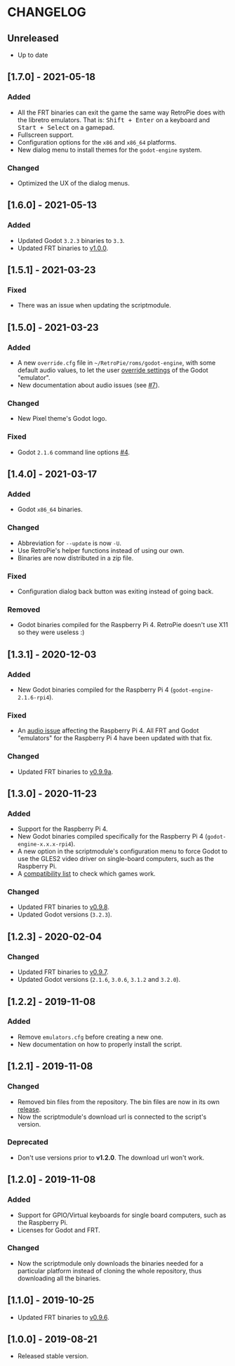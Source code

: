 # CHANGELOG

## Unreleased

- Up to date

## [1.7.0] - 2021-05-18

### Added

- All the FRT binaries can exit the game the same way RetroPie does with the libretro emulators. That is: <kbd>Shift + Enter</kbd> on a keyboard and <kbd>Start + Select</kbd> on a gamepad.
- Fullscreen support.
- Configuration options for the `x86` and `x86_64` platforms.
- New dialog menu to install themes for the `godot-engine` system.

### Changed

- Optimized the UX of the dialog menus.

## [1.6.0] - 2021-05-13

### Added

- Updated Godot `3.2.3` binaries to `3.3`.
- Updated FRT binaries to [v1.0.0](https://github.com/efornara/frt/releases/tag/1.0.0).

## [1.5.1] - 2021-03-23

### Fixed

- There was an issue when updating the scriptmodule.

## [1.5.0] - 2021-03-23

### Added

- A new `override.cfg` file in `~/RetroPie/roms/godot-engine`, with some default audio values, to let the user [override settings](https://docs.godotengine.org/de/stable/classes/class_projectsettings.html) of the Godot "emulator".
- New documentation about audio issues (see [#7](https://github.com/hiulit/RetroPie-Godot-Engine-Emulator/issues/7)).

### Changed

- New Pixel theme's Godot logo.

### Fixed

- Godot `2.1.6` command line options [#4](https://github.com/hiulit/RetroPie-Godot-Engine-Emulator/issues/4).

## [1.4.0] - 2021-03-17

### Added

- Godot `x86_64` binaries.

### Changed

- Abbreviation for `--update` is now `-U`.
- Use RetroPie's helper functions instead of using our own.
- Binaries are now distributed in a zip file.

### Fixed

- Configuration dialog back button was exiting instead of going back.

### Removed

- Godot binaries compiled for the Raspberry Pi 4. RetroPie doesn't use X11 so they were useless :)

## [1.3.1] - 2020-12-03

### Added

- New Godot binaries compiled for the Raspberry Pi 4 (`godot-engine-2.1.6-rpi4`).

### Fixed

- An [audio issue](https://github.com/godotengine/godot/pull/43928) affecting the Raspberry Pi 4. All FRT and Godot "emulators" for the Raspberry Pi 4 have been updated with that fix.

### Changed

- Updated FRT binaries to [v0.9.9a](https://github.com/efornara/frt/releases/tag/0.9.9a).

## [1.3.0] - 2020-11-23

### Added

- Support for the Raspberry Pi 4.
- New Godot binaries compiled specifically for the Raspberry Pi 4 (`godot-engine-x.x.x-rpi4`).
- A new option in the scriptmodule's configuration menu to force Godot to use the GLES2 video driver on single-board computers, such as the Raspberry Pi.
- A [compatibility list](https://docs.google.com/spreadsheets/d/1ybU_NHqhnJmZnlP9YDDGEf4BJ5nInbfsVVQtQCM7rYw/edit?usp=sharing) to check which games work.

### Changed

- Updated FRT binaries to [v0.9.8](https://github.com/efornara/frt/releases/tag/0.9.8).
- Updated Godot versions (`3.2.3`).

## [1.2.3] - 2020-02-04

### Changed

- Updated FRT binaries to [v0.9.7](https://github.com/efornara/frt/releases/tag/0.9.7).
- Updated Godot versions (`2.1.6`, `3.0.6`, `3.1.2` and `3.2.0`).

## [1.2.2] - 2019-11-08 

### Added

- Remove `emulators.cfg` before creating a new one.
- New documentation on how to properly install the script.

## [1.2.1] - 2019-11-08

### Changed

- Removed bin files from the repository. The bin files are now in its own [release](https://github.com/hiulit/RetroPie-Godot-Game-Engine-Emulator/releases).
- Now the scriptmodule's download url is connected to the script's version.

### Deprecated

- Don't use versions prior to **v1.2.0**. The download url won't work.

## [1.2.0] - 2019-11-08

### Added

- Support for GPIO/Virtual keyboards for single board computers, such as the Raspberry Pi.
- Licenses for Godot and FRT.

### Changed

- Now the scriptmodule only downloads the binaries needed for a particular platform instead of cloning the whole repository, thus downloading all the binaries.

## [1.1.0] - 2019-10-25

- Updated FRT binaries to [v0.9.6](https://github.com/efornara/frt/releases/tag/0.9.6).

## [1.0.0] - 2019-08-21

- Released stable version.
